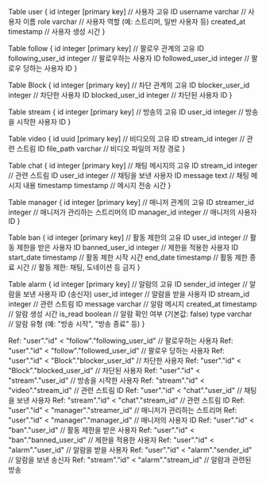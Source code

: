 Table user { 
  id integer [primary key]                   // 사용자 고유 ID
  username varchar                            // 사용자 이름
  role varchar                                // 사용자 역할 (예: 스트리머, 일반 사용자 등)
  created_at timestamp                        // 사용자 생성 시간
}

Table follow { 
  id integer [primary key]                   // 팔로우 관계의 고유 ID
  following_user_id integer                   // 팔로우하는 사용자 ID
  followed_user_id integer                    // 팔로우 당하는 사용자 ID
}

Table Block { 
  id integer [primary key]                   // 차단 관계의 고유 ID
  blocker_user_id integer                     // 차단한 사용자 ID
  blocked_user_id integer                     // 차단된 사용자 ID
}

Table stream { 
  id integer [primary key]                   // 방송의 고유 ID
  user_id integer                             // 방송을 시작한 사용자 ID
}

Table video {
    id uuid [primary key]                     // 비디오의 고유 ID
    stream_id integer                         // 관련 스트림 ID
    file_path varchar                         // 비디오 파일의 저장 경로
}

Table chat { 
  id integer [primary key]                   // 채팅 메시지의 고유 ID
  stream_id integer                           // 관련 스트림 ID
  user_id integer                             // 채팅을 보낸 사용자 ID
  message text                               // 채팅 메시지 내용
  timestamp timestamp                        // 메시지 전송 시간
}

Table manager { 
  id integer [primary key]                   // 매니저 관계의 고유 ID
  streamer_id integer                         // 매니저가 관리하는 스트리머의 ID
  manager_id integer                          // 매니저의 사용자 ID
}

Table ban { 
  id integer [primary key]                   // 활동 제한의 고유 ID
  user_id integer                             // 활동 제한을 받은 사용자 ID
  banned_user_id integer                      // 제한을 적용한 사용자 ID
  start_date timestamp                        // 활동 제한 시작 시간
  end_date timestamp                          // 활동 제한 종료 시간
  // 활동 제한: 채팅, 도네이션 등 금지
}

Table alarm {
    id integer [primary key]                  // 알람의 고유 ID
    sender_id integer                          // 알람을 보낸 사용자 ID (송신자)
    user_id integer                            // 알람을 받을 사용자 ID
    stream_id integer                          // 관련 스트림 ID
    message varchar                            // 알람 메시지
    created_at timestamp                       // 알람 생성 시간
    is_read boolean                            // 알람 확인 여부 (기본값: false)
    type varchar                               // 알람 유형 (예: "방송 시작", "방송 종료" 등)
}

Ref: "user"."id" < "follow"."following_user_id"    // 팔로우하는 사용자
Ref: "user"."id" < "follow"."followed_user_id"     // 팔로우 당하는 사용자
Ref: "user"."id" < "Block"."blocker_user_id"       // 차단한 사용자
Ref: "user"."id" < "Block"."blocked_user_id"       // 차단된 사용자
Ref: "user"."id" < "stream"."user_id"              // 방송을 시작한 사용자
Ref: "stream"."id" < "video"."stream_id"           // 관련 스트림 ID
Ref: "user"."id" < "chat"."user_id"                // 채팅을 보낸 사용자
Ref: "stream"."id" < "chat"."stream_id"            // 관련 스트림 ID
Ref: "user"."id" < "manager"."streamer_id"         // 매니저가 관리하는 스트리머
Ref: "user"."id" < "manager"."manager_id"          // 매니저의 사용자 ID
Ref: "user"."id" < "ban"."user_id"                  // 활동 제한을 받은 사용자
Ref: "user"."id" < "ban"."banned_user_id"          // 제한을 적용한 사용자
Ref: "user"."id" < "alarm"."user_id"                // 알람을 받을 사용자
Ref: "user"."id" < "alarm"."sender_id"              // 알람을 보낸 송신자
Ref: "stream"."id" < "alarm"."stream_id"            // 알람과 관련된 방송
